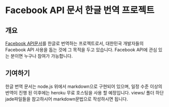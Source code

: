 # Facebook API 문서 한글 번역 프로젝트
## 개요
[Facebook API문서](http://developers.facebook.com/docs/)를 한글로 번역하는 프로젝트로서, 대한민국 개발자들의 Facebook API 사용을 돕는 것에 그 목적을 두고 있습니다. Facebook API에 관심 있는 분이면 누구나 참여가 가능합니다.

## 기여하기
한글 번역 문서는 node.js 위에서 markdown으로 구현되어 있으며, 일정 수준 이상의 번역이 진행 된 이후에는 heroku 무료 호스팅을 사용 할 예정입니다. views/ 폴더 하단 jade파일들을 참고하시어 markdown문법으로 작성하시면 됩니다.
